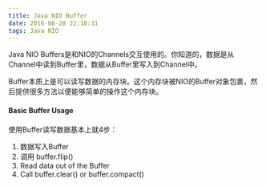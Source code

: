 ```yaml
---
title: Java NIO Buffer
date: 2016-06-28 22:10:31
tags: Java NIO
---
```


Java NIO Buffers是和NIO的Channels交互使用的。你知道的，数据是从Channel中读到Buffer里，数据从Buffer里写入到Channel中。 

Buffer本质上是可以读写数据的内存块。这个内存块被NIO的Buffer对象包裹，然后提供很多方法以便能够简单的操作这个内存块。

#### Basic Buffer Usage

使用Buffer读写数据基本上就4步：

1. 数据写入Buffer
2. 调用 buffer.flip()
3. Read data out of the Buffer
4. Call buffer.clear() or buffer.compact()
